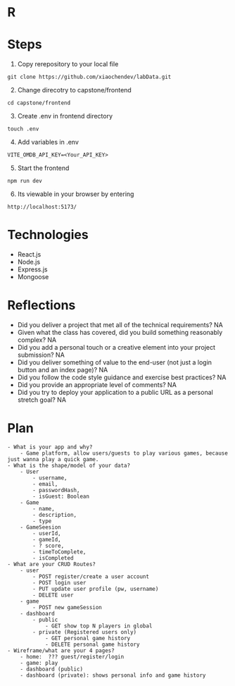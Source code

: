 # R

# Steps
1. Copy rerepository to your local file
```
git clone https://github.com/xiaochendev/labData.git
```

2. Change direcotry to capstone/frontend
```
cd capstone/frontend
```

3. Create .env in frontend directory
```
touch .env
```

4. Add variables in .env
```
VITE_OMDB_API_KEY=<Your_API_KEY>
```

5. Start the frontend
```
npm run dev
```

6. Its viewable in your browser by entering

```
http://localhost:5173/
```


# Technologies
- React.js
- Node.js
- Express.js
- Mongoose


# Reflections
- Did you deliver a project that met all of the technical requirements?
    NA
- Given what the class has covered, did you build something reasonably complex?
    NA
- Did you add a personal touch or a creative element into your project submission?
    NA
- Did you deliver something of value to the end-user (not just a login button and an index page)?
    NA
- Did you follow the code style guidance and exercise best practices?
    NA
- Did you provide an appropriate level of comments?
    NA
- Did you try to deploy your application to a public URL as a personal stretch goal?
    NA

# Plan 
    - What is your app and why?
        - Game platform, allow users/guests to play various games, because just wanna play a quick game.
    - What is the shape/model of your data?
        - User
            - username,
            - email,
            - passwordHash,
            - isGuest: Boolean
        - Game
            - name,
            - description,
            - type
        - GameSeesion
            - userId, 
            - gameId,
            - ? score,
            - timeToComplete,
            - isCompleted
    - What are your CRUD Routes?
        - user
            - POST register/create a user account
            - POST login user
            - PUT update user profile (pw, username)
            - DELETE user
        - game
            - POST new gameSession
        - dashboard
            - public
                - GET show top N players in global
            - private (Registered users only)
                - GET personal game history
                - DELETE personal game history
    - Wireframe/what are your 4 pages?
        - home:  ??? guest/register/login
        - game: play
        - dashboard (public)
        - dashboard (private): shows personal info and game history
